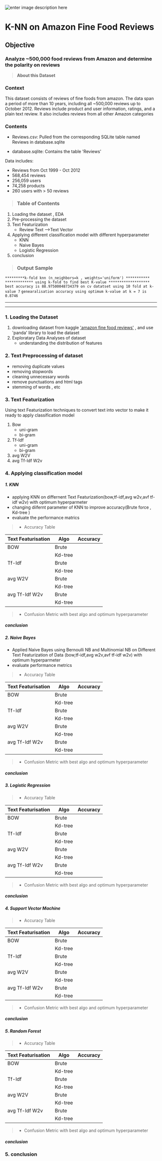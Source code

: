 

![enter image description here](https://kaggle2.blob.core.windows.net/datasets-images/18/18/default-backgrounds/dataset-cover.jpg)
#  K-NN on Amazon Fine Food Reviews
## Objective 
 ###  Analyze ~500,000 food reviews from Amazon and determine the polarity on reviews

>**About this Dataset**
### Context
This dataset consists of reviews of fine foods from amazon. The data span a period of more than 10 years, including all ~500,000 reviews up to October 2012. Reviews include product and user information, ratings, and a plain text review. It also includes reviews from all other Amazon categories
### Contents
-   Reviews.csv: Pulled from the corresponding SQLite table named Reviews in database.sqlite  
    
-   database.sqlite: Contains the table 'Reviews'  
      
    

Data includes:  
- Reviews from Oct 1999 - Oct 2012  
- 568,454 reviews  
- 256,059 users  
- 74,258 products  
- 260 users with > 50 reviews

>### Table of Contents

 1. Loading the dataset , EDA 
 2. Pre-processing the dataset
 3. Text Featurization
    * Review Text -->Text Vector
 4. Applying different classification model with different hyperparameter
    * KNN
    * Naive Bayes
    * Logistic Regression
 5. conclusion
>### Output Sample

`*********k-fold knn (n_neighbors=k , weights='uniform') ***********`
`************* using k-fold to find best K-value *******************` 
`best accuracy is 88.97500048734379 on cv datatset using 10 fold at k-value 7`
`genearalisation accuracy using optimum k-value at k = 7 is 0.8746`
	 

----
----
### 1. Loading the Dataset
1. downloading dataset from kaggle ['amazon fine food reviews'](https://www.kaggle.com/snap/amazon-fine-food-reviews) , and use 'panda' library to load the dataset
2. Exploratary Data Analyses of dataset
    * understanding the distribution of features

### 2. Text Preprocessing of dataset
* removing duplicate values
* removing stopwords
* cleaning unnecessary words
* remove punctuations and html tags
* stemming of words , etc

### 3. Text Featurization
Using text Featurization techniques to convert text into vector to make it ready to apply classification model
1. Bow
    * uni-gram
    * bi-gram
2. Tf-Idf
    * uni-gram
    * bi-gram
3. avg W2V
4. avg Tf-Idf W2v

### 4. Applying classification model

##### 1. KNN
* applying KNN on differnent Text Featurization(bow,tf-idf,avg w2v,avf tf-idf w2v) with optimum hyperparmeter
* changing diifernt parameter of KNN to improve accuracy(Brute force , Kd-tree )
* evaluate the performance matrics

>* Accuracy Table

| Text Featurisation | Algo    | Accuracy |
|--------------------|---------|----------|
| BOW                | Brute   |          |
|                    | Kd-tree |          |
| Tf-Idf             | Brute   |          |
|                    | Kd-tree |          |
| avg W2V            | Brute   |          |
|                    | Kd-tree |          |
| avg Tf-Idf W2v     | Brute   |          |
|                    | Kd-tree |          |

>* Confusion Metric with best algo and optimum hyperparameter

##### conclusion

##### 2. Naive Bayes
* Applied Naive Bayes using Bernoulli NB and Multinomial NB on Different Text Featurization of Data (bow,tf-idf,avg w2v,avf tf-idf w2v) with optimum hyperparmeter
* evaluate performance metrics

>* Accuracy Table

| Text Featurisation | Algo    | Accuracy |
|--------------------|---------|----------|
| BOW                | Brute   |          |
|                    | Kd-tree |          |
| Tf-Idf             | Brute   |          |
|                    | Kd-tree |          |
| avg W2V            | Brute   |          |
|                    | Kd-tree |          |
| avg Tf-Idf W2v     | Brute   |          |
|                    | Kd-tree |          |

>* Confusion Metric with best algo and optimum hyperparameter

##### conclusion

##### 3. Logistic Regression

>* Accuracy Table

| Text Featurisation | Algo    | Accuracy |
|--------------------|---------|----------|
| BOW                | Brute   |          |
|                    | Kd-tree |          |
| Tf-Idf             | Brute   |          |
|                    | Kd-tree |          |
| avg W2V            | Brute   |          |
|                    | Kd-tree |          |
| avg Tf-Idf W2v     | Brute   |          |
|                    | Kd-tree |          |

>* Confusion Metric with best algo and optimum hyperparameter

##### conclusion


##### 4. Support Vector Machine

>* Accuracy Table

| Text Featurisation | Algo    | Accuracy |
|--------------------|---------|----------|
| BOW                | Brute   |          |
|                    | Kd-tree |          |
| Tf-Idf             | Brute   |          |
|                    | Kd-tree |          |
| avg W2V            | Brute   |          |
|                    | Kd-tree |          |
| avg Tf-Idf W2v     | Brute   |          |
|                    | Kd-tree |          |

>* Confusion Metric with best algo and optimum hyperparameter

##### conclusion

##### 5. Random Forest

>* Accuracy Table

| Text Featurisation | Algo    | Accuracy |
|--------------------|---------|----------|
| BOW                | Brute   |          |
|                    | Kd-tree |          |
| Tf-Idf             | Brute   |          |
|                    | Kd-tree |          |
| avg W2V            | Brute   |          |
|                    | Kd-tree |          |
| avg Tf-Idf W2v     | Brute   |          |
|                    | Kd-tree |          |

>* Confusion Metric with best algo and optimum hyperparameter


##### conclusion

### 5. conclusion